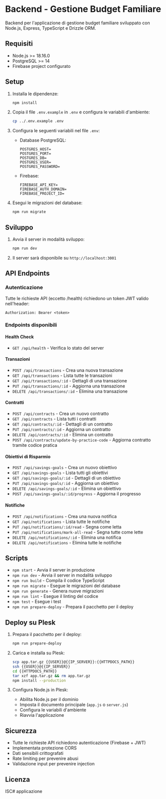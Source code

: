 # Backend - Gestione Budget Familiare

Backend per l'applicazione di gestione budget familiare sviluppato con Node.js, Express, TypeScript e Drizzle ORM.

## Requisiti

- Node.js >= 18.16.0
- PostgreSQL >= 14
- Firebase project configurato

## Setup

1. Installa le dipendenze:
   ```bash
   npm install
   ```

2. Copia il file `.env.example` in `.env` e configura le variabili d'ambiente:
   ```bash
   cp ../.env.example .env
   ```

3. Configura le seguenti variabili nel file `.env`:
   - Database PostgreSQL:
     ```
     POSTGRES_HOST=
     POSTGRES_PORT=
     POSTGRES_DB=
     POSTGRES_USER=
     POSTGRES_PASSWORD=
     ```
   - Firebase:
     ```
     FIREBASE_API_KEY=
     FIREBASE_AUTH_DOMAIN=
     FIREBASE_PROJECT_ID=
     ```

4. Esegui le migrazioni del database:
   ```bash
   npm run migrate
   ```

## Sviluppo

1. Avvia il server in modalità sviluppo:
   ```bash
   npm run dev
   ```

2. Il server sarà disponibile su `http://localhost:3001`

## API Endpoints

### Autenticazione
Tutte le richieste API (eccetto /health) richiedono un token JWT valido nell'header:
```
Authorization: Bearer <token>
```

### Endpoints disponibili

#### Health Check
- `GET /api/health` - Verifica lo stato del server

#### Transazioni
- `POST /api/transactions` - Crea una nuova transazione
- `GET /api/transactions` - Lista tutte le transazioni
- `GET /api/transactions/:id` - Dettagli di una transazione
- `PUT /api/transactions/:id` - Aggiorna una transazione
- `DELETE /api/transactions/:id` - Elimina una transazione

#### Contratti
- `POST /api/contracts` - Crea un nuovo contratto
- `GET /api/contracts` - Lista tutti i contratti
- `GET /api/contracts/:id` - Dettagli di un contratto
- `PUT /api/contracts/:id` - Aggiorna un contratto
- `DELETE /api/contracts/:id` - Elimina un contratto
- `POST /api/contracts/update-by-practice-code` - Aggiorna contratto tramite codice pratica

#### Obiettivi di Risparmio
- `POST /api/savings-goals` - Crea un nuovo obiettivo
- `GET /api/savings-goals` - Lista tutti gli obiettivi
- `GET /api/savings-goals/:id` - Dettagli di un obiettivo
- `PUT /api/savings-goals/:id` - Aggiorna un obiettivo
- `DELETE /api/savings-goals/:id` - Elimina un obiettivo
- `POST /api/savings-goals/:id/progress` - Aggiorna il progresso

#### Notifiche
- `POST /api/notifications` - Crea una nuova notifica
- `GET /api/notifications` - Lista tutte le notifiche
- `PUT /api/notifications/:id/read` - Segna come letta
- `PUT /api/notifications/mark-all-read` - Segna tutte come lette
- `DELETE /api/notifications/:id` - Elimina una notifica
- `DELETE /api/notifications` - Elimina tutte le notifiche

## Scripts

- `npm start` - Avvia il server in produzione
- `npm run dev` - Avvia il server in modalità sviluppo
- `npm run build` - Compila il codice TypeScript
- `npm run migrate` - Esegue le migrazioni del database
- `npm run generate` - Genera nuove migrazioni
- `npm run lint` - Esegue il linting del codice
- `npm test` - Esegue i test
- `npm run prepare-deploy` - Prepara il pacchetto per il deploy

## Deploy su Plesk

1. Prepara il pacchetto per il deploy:
   ```bash
   npm run prepare-deploy
   ```

2. Carica e installa su Plesk:
   ```bash
   scp app.tar.gz {{USER}}@{{IP_SERVER}}:{{HTTPDOCS_PATH}}
   ssh {{USER}}@{{IP_SERVER}}
   cd {{HTTPDOCS_PATH}}
   tar xzf app.tar.gz && rm app.tar.gz
   npm install --production
   ```

3. Configura Node.js in Plesk:
   - Abilita Node.js per il dominio
   - Imposta il documento principale (`app.js` o `server.js`)
   - Configura le variabili d'ambiente
   - Riavvia l'applicazione

## Sicurezza

- Tutte le richieste API richiedono autenticazione (Firebase + JWT)
- Implementata protezione CORS
- Dati sensibili crittografati
- Rate limiting per prevenire abusi
- Validazione input per prevenire injection

## Licenza

ISC# applicazione
